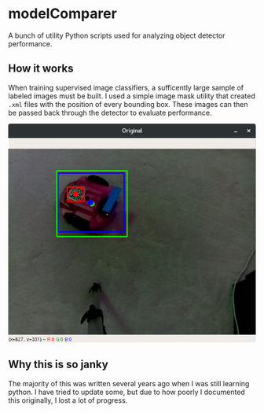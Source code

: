 # modelComparer

A bunch of utility Python scripts used for analyzing object detector performance.

## How it works

When training supervised image classifiers, a sufficently large sample of labeled images must be built. I used a simple image mask utility that created `.xml` files with the position of every bounding box. These images can then be passed back through the detector to evaluate performance.

![demo](2.png)

## Why this is so janky

The majority of this was written several years ago when I was still learning python. I have tried to update some, but due to how poorly I documented this originally, I lost a lot of progress.
